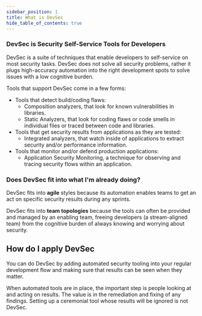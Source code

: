 ```yaml
---
sidebar_position: 1
title: What is DevSec
hide_table_of_contents: true
---
```


### DevSec is Security Self-Service Tools for Developers

DevSec is a suite of techniques that enable developers to self-service on most security tasks. DevSec does not solve all security problems, rather it plugs high-accuracy automation into the right development spots to solve issues with a low cognitive burden.

Tools that support DevSec come in a few forms:
- Tools that detect build/coding flaws:
  - Composition analyzers, that look for known vulnerabilities in libraries.
  - Static Analyzers, that look for coding flaws or code smells in individual files or traced between code and libraries.
- Tools that get security results from applications as they are tested:
  - Integrated analyzers, that watch inside of applications to extract security and/or performance information.
- Tools that monitor and/or defend production applications:
  - Application Security Monitoring, a technique for observing and tracing security flows within an application.

### Does DevSec fit into what I'm already doing?

DevSec fits into **agile** styles because its automation enables teams to get an act on specific security results during any sprints.

DevSec fits into **team topologies** because the tools can often be provided and managed by an enabling team, freeing developers (a stream-aligned team) from the cognitive burden of always knowing and worrying about security.

## How do I apply DevSec

You can do DevSec by adding automated security tooling into your regular development flow and making sure that results can be seen when they matter. 

When automated tools are in place, the important step is people looking at and acting on results. The value is in the remediation and fixing of any findings. Setting up a ceremonial tool whose results will be ignored is not DevSec.